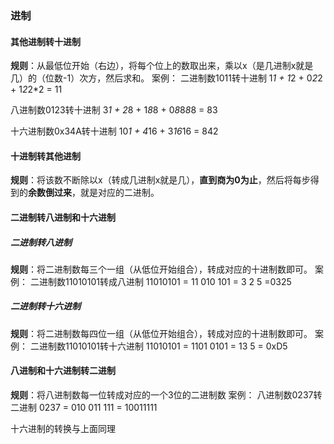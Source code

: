 ### 进制
#### 其他进制转十进制
**规则**：从最低位开始（右边），将每个位上的数取出来，乘以x（是几进制x就是几）的（位数-1）次方，然后求和。
案例：
二进制数1011转十进制
1*1 + 1*2 + 0*2*2 + 1*2*2*2 = 11

八进制数0123转十进制
3*1 + 2*8 + 1*8*8 + 0*8*8*8*8 = 83

十六进制数0x34A转十进制
10*1 + 4*16 + 3*16*16 = 842

#### 十进制转其他进制
**规则**：将该数不断除以x（转成几进制x就是几），**直到商为0为止**，然后将每步得到的**余数倒过来**，就是对应的二进制。

#### 二进制转八进制和十六进制
##### 二进制转八进制
**规则**：将二进制数每三个一组（从低位开始组合），转成对应的十进制数即可。
案例：
二进制数11010101转成八进制
11010101 = 11 010 101 = 3 2 5 =0325

##### 二进制转十六进制
**规则**：将二进制数每四位一组（从低位开始组合），转成对应的十进制数即可。
案例：
二进制数11010101转十六进制
11010101 = 1101 0101 = 13 5 = 0xD5

#### 八进制和十六进制转二进制
**规则**：将八进制数每一位转成对应的一个3位的二进制数
案例：
八进制数0237转二进制
0237 = 010 011 111 = 10011111

十六进制的转换与上面同理




